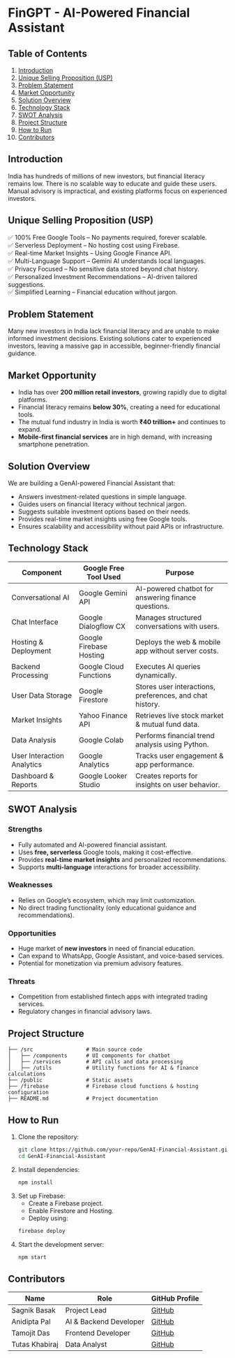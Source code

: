 # FinGPT - AI-Powered Financial Assistant

## Table of Contents
1. [Introduction](#introduction)
2. [Unique Selling Proposition (USP)](#unique-selling-proposition)
3. [Problem Statement](#problem-statement)
4. [Market Opportunity](#market-opportunity)
5. [Solution Overview](#solution-overview)
6. [Technology Stack](#technology-stack)
7. [SWOT Analysis](#swot-analysis)
8. [Project Structure](#project-structure)
9. [How to Run](#how-to-run)
10. [Contributors](#contributors)

## Introduction
India has hundreds of millions of new investors, but financial literacy remains low. There is no scalable way to educate and guide these users. Manual advisory is impractical, and existing platforms focus on experienced investors.

## Unique Selling Proposition (USP)
✅ 100% Free Google Tools – No payments required, forever scalable.  
✅ Serverless Deployment – No hosting cost using Firebase.  
✅ Real-time Market Insights – Using Google Finance API.  
✅ Multi-Language Support – Gemini AI understands local languages.  
✅ Privacy Focused – No sensitive data stored beyond chat history.  
✅ Personalized Investment Recommendations – AI-driven tailored suggestions.  
✅ Simplified Learning – Financial education without jargon.  

## Problem Statement
Many new investors in India lack financial literacy and are unable to make informed investment decisions. Existing solutions cater to experienced investors, leaving a massive gap in accessible, beginner-friendly financial guidance.

## Market Opportunity
- India has over **200 million retail investors**, growing rapidly due to digital platforms.
- Financial literacy remains **below 30%**, creating a need for educational tools.
- The mutual fund industry in India is worth **₹40 trillion+** and continues to expand.
- **Mobile-first financial services** are in high demand, with increasing smartphone penetration.

## Solution Overview
We are building a GenAI-powered Financial Assistant that:
- Answers investment-related questions in simple language.
- Guides users on financial literacy without technical jargon.
- Suggests suitable investment options based on their needs.
- Provides real-time market insights using free Google tools.
- Ensures scalability and accessibility without paid APIs or infrastructure.

## Technology Stack
| Component                 | Google Free Tool Used            | Purpose |
|---------------------------|--------------------------------|--------------------------------------------------|
| Conversational AI         | Google Gemini API             | AI-powered chatbot for answering finance questions. |
| Chat Interface           | Google Dialogflow CX          | Manages structured conversations with users. |
| Hosting & Deployment     | Google Firebase Hosting      | Deploys the web & mobile app without server costs. |
| Backend Processing       | Google Cloud Functions       | Executes AI queries dynamically. |
| User Data Storage        | Google Firestore             | Stores user interactions, preferences, and chat history. |
| Market Insights         | Yahoo Finance API | Retrieves live stock market & mutual fund data. |
| Data Analysis           | Google Colab                 | Performs financial trend analysis using Python. |
| User Interaction Analytics | Google Analytics           | Tracks user engagement & app performance. |
| Dashboard & Reports     | Google Looker Studio        | Creates reports for insights on user behavior. |

## SWOT Analysis
### Strengths
- Fully automated and AI-powered financial assistant.
- Uses **free, serverless** Google tools, making it cost-effective.
- Provides **real-time market insights** and personalized recommendations.
- Supports **multi-language** interactions for broader accessibility.

### Weaknesses
- Relies on Google’s ecosystem, which may limit customization.
- No direct trading functionality (only educational guidance and recommendations).

### Opportunities
- Huge market of **new investors** in need of financial education.
- Can expand to WhatsApp, Google Assistant, and voice-based services.
- Potential for monetization via premium advisory features.

### Threats
- Competition from established fintech apps with integrated trading services.
- Regulatory changes in financial advisory laws.

## Project Structure
```
├── /src                 # Main source code
│   ├── /components      # UI components for chatbot
│   ├── /services        # API calls and data processing
│   ├── /utils           # Utility functions for AI & finance calculations
├── /public              # Static assets
├── /firebase            # Firebase cloud functions & hosting configuration
├── README.md            # Project documentation
```

## How to Run
1. Clone the repository:
   ```bash
   git clone https://github.com/your-repo/GenAI-Financial-Assistant.git
   cd GenAI-Financial-Assistant
   ```
2. Install dependencies:
   ```bash
   npm install
   ```
3. Set up Firebase:
   - Create a Firebase project.
   - Enable Firestore and Hosting.
   - Deploy using:
   ```bash
   firebase deploy
   ```
4. Start the development server:
   ```bash
   npm start
   ```

## Contributors
| Name        | Role                   | GitHub Profile  |
|------------|------------------------|-----------------|
| Sagnik Basak | Project Lead           | [GitHub](https://github.com/user1) |
| Anidipta Pal | AI & Backend Developer | [GitHub](https://github.com/user2) |
| Tamojit Das | Frontend Developer    | [GitHub](https://github.com/user3) |
| Tutas Khabiraj | Data Analyst          | [GitHub](https://github.com/user4) |


